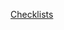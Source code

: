 [Checklists](https://docs.google.com/spreadsheets/d/1doZ-YxzEovFDYkdM_jQNlCFGEfZosHqJO1DuD2EQ-qY/edit?usp=sharing)

